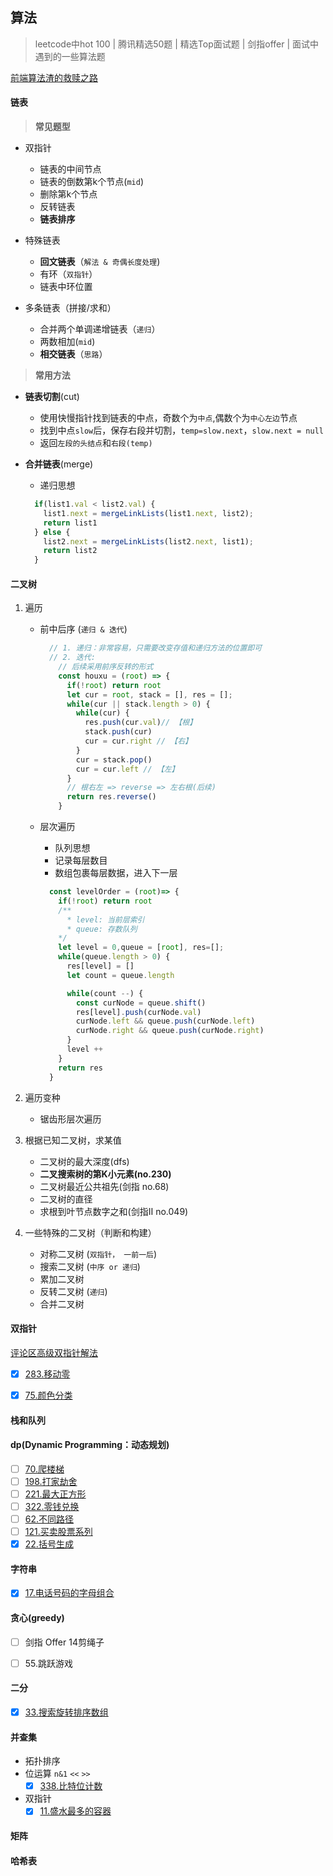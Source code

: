 ## 算法
> leetcode中hot 100 | 腾讯精选50题 | 精选Top面试题 | 剑指offer | 面试中遇到的一些算法题

[前端算法渣的救赎之路](https://juejin.cn/post/6844904175562653710)

#### 链表  
>   **常见题型**

- 双指针
  + 链表的中间节点
  + 链表的倒数第k个节点(`mid`)
  + 删除第k个节点
  + 反转链表
  + **链表排序**

- 特殊链表
  + **回文链表**（`解法 & 奇偶长度处理`)
  + 有环（`双指针`）
  + 链表中环位置

- 多条链表（拼接/求和）
  + 合并两个单调递增链表（`递归`）
  + 两数相加(`mid`)
  + **相交链表**（`思路`）



>   **常用方法**

- **链表切割**(cut)
  - 使用快慢指针找到链表的中点，奇数个为`中点`,偶数个为`中心左边`节点
  - 找到中点`slow`后，保存右段并切割，`temp=slow.next`，`slow.next = null`
  - 返回`左段的头结点`和`右段(temp)`

- **合并链表**(merge)
  - 递归思想
  ```js
    if(list1.val < list2.val) {
      list1.next = mergeLinkLists(list1.next, list2);
      return list1
    } else {
      list2.next = mergeLinkLists(list2.next, list1);
      return list2
    }
  ```

#### 二叉树  
  1. 遍历 
      + 前中后序 (`递归 & 迭代`)
        ```js
          // 1. 递归：非常容易，只需要改变存值和递归方法的位置即可
          // 2. 迭代:
            // 后续采用前序反转的形式
            const houxu = (root) => {
              if(!root) return root
              let cur = root, stack = [], res = [];
              while(cur || stack.length > 0) {
                while(cur) {
                  res.push(cur.val)// 【根】
                  stack.push(cur)
                  cur = cur.right // 【右】
                }
                cur = stack.pop()
                cur = cur.left // 【左】
              }
              // 根右左 => reverse => 左右根(后续)
              return res.reverse()
            }
        ```

      + 层次遍历
        + 队列思想
        + 记录每层数目
        + 数组包裹每层数据，进入下一层
        ```js
          const levelOrder = (root)=> {
            if(!root) return root
            /**
              * level: 当前层索引
              * queue: 存数队列
            */
            let level = 0,queue = [root], res=[];
            while(queue.length > 0) {
              res[level] = []
              let count = queue.length
        
              while(count --) {
                const curNode = queue.shift()
                res[level].push(curNode.val)
                curNode.left && queue.push(curNode.left)
                curNode.right && queue.push(curNode.right)
              }
              level ++
            }
            return res
          }
        ```

  2. 遍历变种
      + 锯齿形层次遍历

  3. 根据已知二叉树，求某值
      + 二叉树的最大深度(dfs)
      + **二叉搜索树的第K小元素(no.230)**
      + 二叉树最近公共祖先(剑指 no.68)
      + 二叉树的直径
      + 求根到叶节点数字之和(剑指Ⅱ no.049)

  4. 一些特殊的二叉树（判断和构建）
      + 对称二叉树 (`双指针， 一前一后`)
      + 搜索二叉树 (`中序 or 递归`)
      + 累加二叉树
      + 反转二叉树 (`递归`)
      + 合并二叉树


#### 双指针
  [评论区高级双指针解法](https://leetcode.cn/problems/move-zeroes/comments/)
  - [x] [283.移动零](https://leetcode.cn/problems/move-zeroes/)
  - [x] [75.颜色分类](https://leetcode.cn/problems/sort-colors/)


#### 栈和队列
#### dp(Dynamic Programming：动态规划)
  - [ ] [70.爬楼梯](https://leetcode.cn/problems/climbing-stairs/)
  - [ ] [198.打家劫舍](https://leetcode.cn/problems/house-robber/)
  - [ ] [221.最大正方形](https://leetcode.cn/problems/maximal-square/)
  - [ ] [322.零钱兑换](https://leetcode.cn/problems/coin-change/)
  - [ ] [62.不同路径](https://leetcode.cn/problems/unique-paths/)
  - [ ] [121.买卖股票系列](https://leetcode.cn/problems/best-time-to-buy-and-sell-stock/)
  - [x] [22.括号生成](https://leetcode.cn/problems/generate-parentheses/)

#### 字符串
  - [x] [17.电话号码的字母组合](https://leetcode.cn/problems/letter-combinations-of-a-phone-number/)


#### 贪心(greedy)

- [ ] 剑指 Offer 14剪绳子
- [ ] 55.跳跃游戏


#### 二分
  - [x] [33.搜索旋转排序数组](https://leetcode.cn/problems/search-in-rotated-sorted-array/)



#### 并查集
  - 拓扑排序
  - 位运算 `n&1` `<<` `>>`
    - [x] [338.比特位计数](https://leetcode.cn/problems/counting-bits/)
  - 双指针
    - [x] [11.盛水最多的容器](https://leetcode.cn/problems/container-with-most-water/)

#### 矩阵
#### 哈希表

